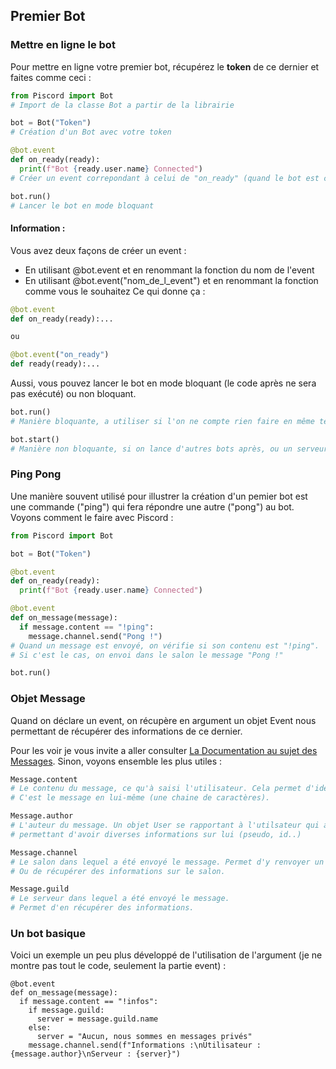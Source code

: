 ## Premier Bot

### Mettre en ligne le bot

Pour mettre en ligne votre premier bot, récupérez le __token__ de ce dernier et faites comme ceci :

```py
from Piscord import Bot
# Import de la classe Bot a partir de la librairie

bot = Bot("Token")
# Création d'un Bot avec votre token

@bot.event
def on_ready(ready):
  print(f"Bot {ready.user.name} Connected")
# Créer un event correpondant à celui de "on_ready" (quand le bot est connecté a discord), et dire que le bot est lancé.

bot.run()
# Lancer le bot en mode bloquant
```

#### Information :
Vous avez deux façons de créer un event :
- En utilisant @bot.event et en renommant la fonction du nom de l'event
- En utilisant @bot.event("nom_de_l_event") et en renommant la fonction comme vous le souhaitez
Ce qui donne ça :
```py
@bot.event
def on_ready(ready):...

ou

@bot.event("on_ready")
def ready(ready):...
```

Aussi, vous pouvez lancer le bot en mode bloquant (le code après ne sera pas exécuté) ou non bloquant.
```py
bot.run()
# Manière bloquante, a utiliser si l'on ne compte rien faire en même temps que lancer le bot.

bot.start()
# Manière non bloquante, si on lance d'autres bots après, ou un serveur web en parallèle.
```

### Ping Pong
Une manière souvent utilisé pour illustrer la création d'un pemier bot est une commande ("ping") qui fera répondre une autre ("pong") au bot.
Voyons comment le faire avec Piscord :
```py
from Piscord import Bot

bot = Bot("Token")

@bot.event
def on_ready(ready):
  print(f"Bot {ready.user.name} Connected")

@bot.event
def on_message(message):
  if message.content == "!ping":
    message.channel.send("Pong !")
# Quand un message est envoyé, on vérifie si son contenu est "!ping".
# Si c'est le cas, on envoi dans le salon le message "Pong !"

bot.run()
```

### Objet Message

Quand on déclare un event, on récupère en argument un objet Event nous permettant de récupérer des informations de ce dernier.

Pour les voir je vous invite a aller consulter [La Documentation au sujet des Messages](https://piscord.astremy.com/#Message).
Sinon, voyons ensemble les plus utiles :

```py
Message.content
# Le contenu du message, ce qu'à saisi l'utilisateur. Cela permet d'identifier des éventuels commandes, gros mots...
# C'est le message en lui-même (une chaine de caractères).

Message.author
# L'auteur du message. Un objet User se rapportant à l'utilsateur qui a éxécuté la commande,
# permettant d'avoir diverses informations sur lui (pseudo, id..)

Message.channel
# Le salon dans lequel a été envoyé le message. Permet d'y renvoyer un message,
# Ou de récupérer des informations sur le salon.

Message.guild
# Le serveur dans lequel a été envoyé le message.
# Permet d'en récupérer des informations.
```

### Un bot basique

Voici un exemple un peu plus développé de l'utilisation de l'argument (je ne montre pas tout le code, seulement la partie event) :
```
@bot.event
def on_message(message):
  if message.content == "!infos":
    if message.guild:
      server = message.guild.name
    else:
      server = "Aucun, nous sommes en messages privés"
    message.channel.send(f"Informations :\nUtilisateur : {message.author}\nServeur : {server}")
```
